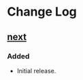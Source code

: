 # Change Log

## [next]

### Added
- Initial release.

[next]: https://github.com/thasmo/kirby.webhooks/compare/90a3465cbc318cf7abf164a320cad87c3e48e675...HEAD
